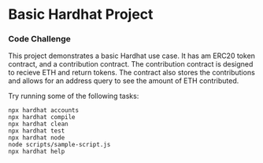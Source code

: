 # Basic Hardhat Project
### Code Challenge

This project demonstrates a basic Hardhat use case. It has am ERC20 token contract, and a contribution contract. The contribution contract is designed to recieve ETH and return tokens. The contract also stores the contributions and allows for an address query to see the amount of ETH contributed. 

Try running some of the following tasks:

```shell
npx hardhat accounts
npx hardhat compile
npx hardhat clean
npx hardhat test
npx hardhat node
node scripts/sample-script.js
npx hardhat help
```
